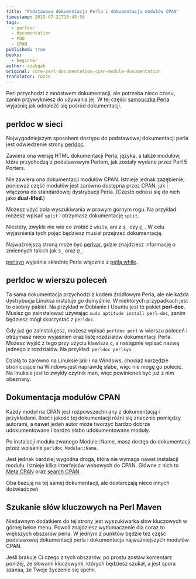 ```yaml
---
title: "Podstawowa dokumentacja Perla i dokumentacja modułów CPAN"
timestamp: 2015-07-21T10:45:56
tags:
  - perldoc
  - documentation
  - POD
  - CPAN
published: true
books:
  - beginner
author: szabgab
original: core-perl-documentation-cpan-module-documentation
translator: rozie
---
```



Perl przychodzi z mnóstwem dokumentacji, ale
potrzeba nieco czasu, zanim przywykniesz do używania jej. W tej części
[samouczka Perla](/perl-tutorial) wyjaśnię jak
odnaleźć się pośród dokumentacji.


## perldoc w sieci

Najwygodniejszym sposobem dostępu do podstawowej dokumentacji perla
jest odwiedzenie strony [perldoc](http://perldoc.perl.org/).

Zawiera ona wersję HTML dokumentacji Perla, języka,
a także modułów, które przychodzą z podstawowym Perlem, jak zostały wydane przez Perl 5 Porters.

Nie zawiera ona dokumentacji modułów CPAN.
Istnieje jednak zazębienie, ponieważ część modułów jest zarówno dostępna
przez CPAN, jak i włączona do standardowej dystrybucji Perla.
(Często odnosi się do nich jako <b>dual-lifed</b>.)

Możesz użyć pola wyszukiwania w prawym górnym rogu. Na przykład możesz
wpisać `split` i otrzymasz dokumentację `split`.

Niestety, zwykle nie wie co zrobić z `while`, ani z
`$_` czy `@_`. W celu wyjaśnienia tych pojęć
będziesz musiał przejrzeć dokumentację.

Najważniejszą stroną może być [perlvar](http://perldoc.perl.org/perlvar.html),
gdzie znajdziesz informację o zmiennych takich jak `$_` oraz `@_`.

[perlsyn](http://perldoc.perl.org/perlsyn.html) wyjaśnia składnię Perla
włącznie z [pętlą while](/while-loop).

## perldoc w wierszu poleceń

Ta sama dokumentacja przychodzi z kodem źródłowym Perla, ale nie
każda dystrybucja Linuksa instaluje go domyślnie. W niektórych przypadkach
jest to osobny pakiet. Na przykład w Debianie i Ubuntu jest to pakiet
<b>perl-doc</b>. Musisz go zainstalować używając `sudo aptitude install perl-doc`,
zanim będziesz mógł skorzystać z `perldoc`.

Gdy już go zainstalujesz, możesz wpisać `perldoc perl` w wierszu poleceń
i otrzymasz nieco wyjaśnień oraz listę rozdziałów dokumentacji Perla.
Możesz wyjść z tego przy użyciu klawisza `q`, a następnie wpisać nazwę jednego z rozdziałów.
Na przykład: `perldoc perlsyn`.

Działą to zarówno na Linuksie jaki i na Windows, chociaż narzędzie stronicujące na Windows jest naprawdę słabe,
więc nie mogę go polecić. Na linuksie jest to zwykły czytnik man, więc powinieneś być
już z nim obeznany.

## Dokumentacja modułów CPAN

Każdy moduł na CPAN jest rozpowszechniany z dokumentacją i przykładami.
Ilość i jakość tej dokumentacji różni się znacznie
pomiędzy autorami, a nawet jeden autor może tworzyć bardzo
dobrze udokumentowane i bardzo słabo udokumentowane moduły.

Po instalacji modułu zwanego Module::Name,
masz dostęp do dokumentacji przez wpisanie `perldoc Module::Name`.

Jest jednak bardziej wygodna droga, która nie wymaga nawet
instalacji modułu. Istnieje kilka interfejsów webowych
do CPAN. Główne z nich to [Meta CPAN](http://metacpan.org/)
oraz [search CPAN](http://search.cpan.org/).

Oba bazują na tej samej dokumentacji, ale
dostarczają nieco innych doświadczeń.

## Szukanie słów kluczowych na Perl Maven

Niedawnym dodatkiem do tej strony jest wyszukiwarka słów kluczowych w górnej belce menu.
Powoli znajdziesz wytłumaczenie dla coraz to większych obszarów perla.
W jednym z punktów będzie też część podstawowej dokumentacji perla i
dokumentacja najważniejszych modułów CPAN.

Jeśli brakuje Ci czego z tych obszarów, po prostu zostaw komentarz poniżej,
ze słowami kluczowymi, których będziesz szukał, a jest spora szansa, że
Twoje życzenie się spełni.
